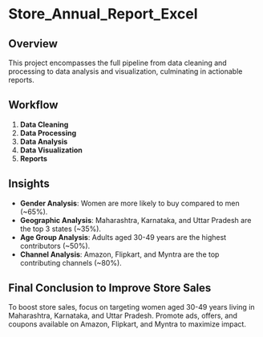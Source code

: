 # Store_Annual_Report_Excel

## Overview
This project encompasses the full pipeline from data cleaning and processing to data analysis and visualization, culminating in actionable reports.

## Workflow
1. **Data Cleaning**
2. **Data Processing**
3. **Data Analysis**
4. **Data Visualization**
5. **Reports**

## Insights
- **Gender Analysis**: Women are more likely to buy compared to men (~65%).
- **Geographic Analysis**: Maharashtra, Karnataka, and Uttar Pradesh are the top 3 states (~35%).
- **Age Group Analysis**: Adults aged 30-49 years are the highest contributors (~50%).
- **Channel Analysis**: Amazon, Flipkart, and Myntra are the top contributing channels (~80%).

## Final Conclusion to Improve Store Sales
To boost store sales, focus on targeting women aged 30-49 years living in Maharashtra, Karnataka, and Uttar Pradesh. Promote ads, offers, and coupons available on Amazon, Flipkart, and Myntra to maximize impact.
